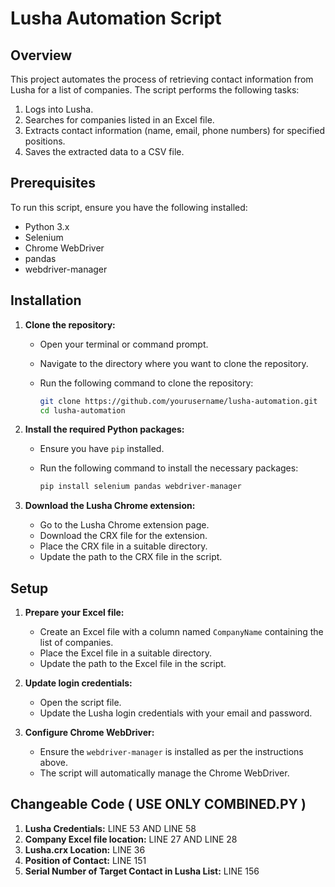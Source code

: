 # Lusha Automation Script

## Overview

This project automates the process of retrieving contact information from Lusha for a list of companies. The script performs the following tasks:

1. Logs into Lusha.
2. Searches for companies listed in an Excel file.
3. Extracts contact information (name, email, phone numbers) for specified positions.
4. Saves the extracted data to a CSV file.

## Prerequisites

To run this script, ensure you have the following installed:

- Python 3.x
- Selenium
- Chrome WebDriver
- pandas
- webdriver-manager

## Installation

1. **Clone the repository:**

    - Open your terminal or command prompt.
    - Navigate to the directory where you want to clone the repository.
    - Run the following command to clone the repository:

        ```sh
        git clone https://github.com/yourusername/lusha-automation.git
        cd lusha-automation
        ```

2. **Install the required Python packages:**

    - Ensure you have `pip` installed.
    - Run the following command to install the necessary packages:

        ```sh
        pip install selenium pandas webdriver-manager
        ```

3. **Download the Lusha Chrome extension:**

    - Go to the Lusha Chrome extension page.
    - Download the CRX file for the extension.
    - Place the CRX file in a suitable directory.
    - Update the path to the CRX file in the script.

## Setup

1. **Prepare your Excel file:**

    - Create an Excel file with a column named `CompanyName` containing the list of companies.
    - Place the Excel file in a suitable directory.
    - Update the path to the Excel file in the script.

2. **Update login credentials:**

    - Open the script file.
    - Update the Lusha login credentials with your email and password.

3. **Configure Chrome WebDriver:**

    - Ensure the `webdriver-manager` is installed as per the instructions above.
    - The script will automatically manage the Chrome WebDriver.
  

## Changeable Code  ( USE ONLY COMBINED.PY ) 

1. **Lusha Credentials:**  LINE 53 AND LINE 58
2. **Company Excel file location:**  LINE 27 AND LINE 28
3. **Lusha.crx Location:** LINE 36
4. **Position of Contact:** LINE 151
5. **Serial Number of Target Contact in Lusha List:** LINE 156
   

   

